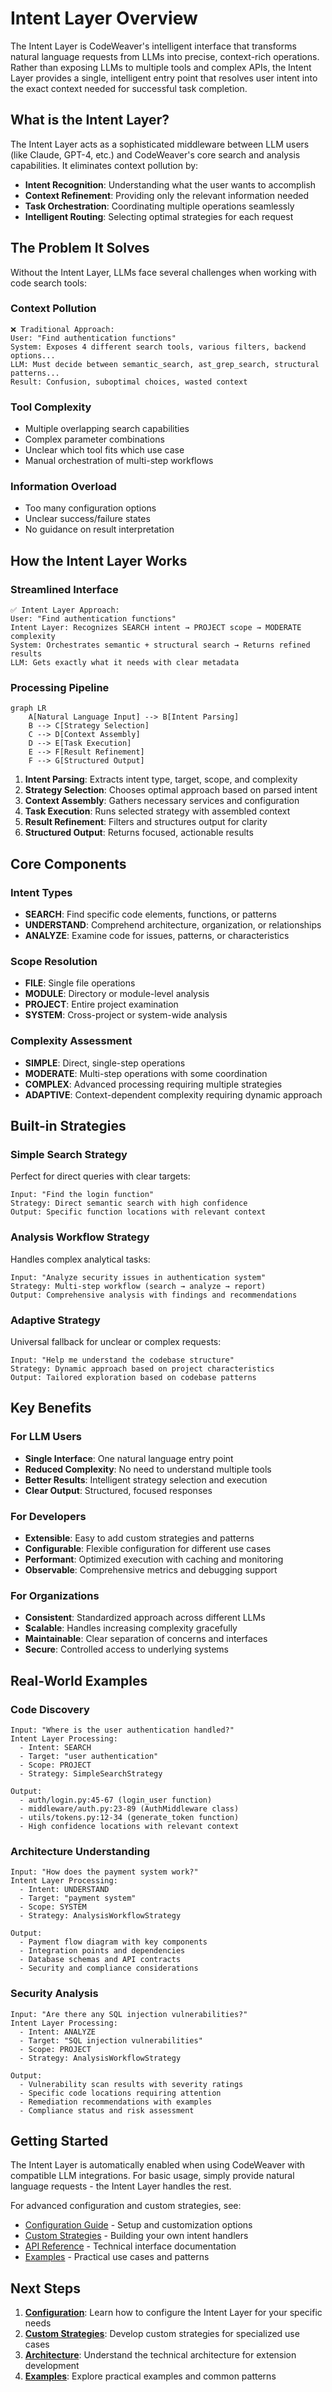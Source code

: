 # Intent Layer Overview

The Intent Layer is CodeWeaver's intelligent interface that transforms natural language requests from LLMs into precise, context-rich operations. Rather than exposing LLMs to multiple tools and complex APIs, the Intent Layer provides a single, intelligent entry point that resolves user intent into the exact context needed for successful task completion.

## What is the Intent Layer?

The Intent Layer acts as a sophisticated middleware between LLM users (like Claude, GPT-4, etc.) and CodeWeaver's core search and analysis capabilities. It eliminates context pollution by:

- **Intent Recognition**: Understanding what the user wants to accomplish
- **Context Refinement**: Providing only the relevant information needed
- **Task Orchestration**: Coordinating multiple operations seamlessly
- **Intelligent Routing**: Selecting optimal strategies for each request

## The Problem It Solves

Without the Intent Layer, LLMs face several challenges when working with code search tools:

### Context Pollution
```plaintext
❌ Traditional Approach:
User: "Find authentication functions"
System: Exposes 4 different search tools, various filters, backend options...
LLM: Must decide between semantic_search, ast_grep_search, structural patterns...
Result: Confusion, suboptimal choices, wasted context
```

### Tool Complexity
- Multiple overlapping search capabilities
- Complex parameter combinations
- Unclear which tool fits which use case
- Manual orchestration of multi-step workflows

### Information Overload
- Too many configuration options
- Unclear success/failure states
- No guidance on result interpretation

## How the Intent Layer Works

### Streamlined Interface
```plaintext
✅ Intent Layer Approach:
User: "Find authentication functions"
Intent Layer: Recognizes SEARCH intent → PROJECT scope → MODERATE complexity
System: Orchestrates semantic + structural search → Returns refined results
LLM: Gets exactly what it needs with clear metadata
```

### Processing Pipeline

```mermaid
graph LR
    A[Natural Language Input] --> B[Intent Parsing]
    B --> C[Strategy Selection]
    C --> D[Context Assembly]
    D --> E[Task Execution]
    E --> F[Result Refinement]
    F --> G[Structured Output]
```

1. **Intent Parsing**: Extracts intent type, target, scope, and complexity
2. **Strategy Selection**: Chooses optimal approach based on parsed intent
3. **Context Assembly**: Gathers necessary services and configuration
4. **Task Execution**: Runs selected strategy with assembled context
5. **Result Refinement**: Filters and structures output for clarity
6. **Structured Output**: Returns focused, actionable results

## Core Components

### Intent Types
- **SEARCH**: Find specific code elements, functions, or patterns
- **UNDERSTAND**: Comprehend architecture, organization, or relationships
- **ANALYZE**: Examine code for issues, patterns, or characteristics

### Scope Resolution
- **FILE**: Single file operations
- **MODULE**: Directory or module-level analysis
- **PROJECT**: Entire project examination
- **SYSTEM**: Cross-project or system-wide analysis

### Complexity Assessment
- **SIMPLE**: Direct, single-step operations
- **MODERATE**: Multi-step operations with some coordination
- **COMPLEX**: Advanced processing requiring multiple strategies
- **ADAPTIVE**: Context-dependent complexity requiring dynamic approach

## Built-in Strategies

### Simple Search Strategy
Perfect for direct queries with clear targets:
```plaintext
Input: "Find the login function"
Strategy: Direct semantic search with high confidence
Output: Specific function locations with relevant context
```

### Analysis Workflow Strategy  
Handles complex analytical tasks:
```plaintext
Input: "Analyze security issues in authentication system"
Strategy: Multi-step workflow (search → analyze → report)
Output: Comprehensive analysis with findings and recommendations
```

### Adaptive Strategy
Universal fallback for unclear or complex requests:
```plaintext
Input: "Help me understand the codebase structure"
Strategy: Dynamic approach based on project characteristics
Output: Tailored exploration based on codebase patterns
```

## Key Benefits

### For LLM Users
- **Single Interface**: One natural language entry point
- **Reduced Complexity**: No need to understand multiple tools
- **Better Results**: Intelligent strategy selection and execution
- **Clear Output**: Structured, focused responses

### For Developers
- **Extensible**: Easy to add custom strategies and patterns
- **Configurable**: Flexible configuration for different use cases
- **Performant**: Optimized execution with caching and monitoring
- **Observable**: Comprehensive metrics and debugging support

### For Organizations
- **Consistent**: Standardized approach across different LLMs
- **Scalable**: Handles increasing complexity gracefully  
- **Maintainable**: Clear separation of concerns and interfaces
- **Secure**: Controlled access to underlying systems

## Real-World Examples

### Code Discovery
```plaintext
Input: "Where is the user authentication handled?"
Intent Layer Processing:
  - Intent: SEARCH
  - Target: "user authentication"  
  - Scope: PROJECT
  - Strategy: SimpleSearchStrategy

Output:
  - auth/login.py:45-67 (login_user function)
  - middleware/auth.py:23-89 (AuthMiddleware class)
  - utils/tokens.py:12-34 (generate_token function)
  - High confidence locations with relevant context
```

### Architecture Understanding
```plaintext
Input: "How does the payment system work?"
Intent Layer Processing:
  - Intent: UNDERSTAND
  - Target: "payment system"
  - Scope: SYSTEM
  - Strategy: AnalysisWorkflowStrategy

Output:
  - Payment flow diagram with key components
  - Integration points and dependencies
  - Database schemas and API contracts
  - Security and compliance considerations
```

### Security Analysis
```plaintext
Input: "Are there any SQL injection vulnerabilities?"
Intent Layer Processing:
  - Intent: ANALYZE
  - Target: "SQL injection vulnerabilities"
  - Scope: PROJECT  
  - Strategy: AnalysisWorkflowStrategy

Output:
  - Vulnerability scan results with severity ratings
  - Specific code locations requiring attention
  - Remediation recommendations with examples
  - Compliance status and risk assessment
```

## Getting Started

The Intent Layer is automatically enabled when using CodeWeaver with compatible LLM integrations. For basic usage, simply provide natural language requests - the Intent Layer handles the rest.

For advanced configuration and custom strategies, see:

- [Configuration Guide](configuration.md) - Setup and customization options
- [Custom Strategies](custom-strategies.md) - Building your own intent handlers
- [API Reference](api-reference.md) - Technical interface documentation
- [Examples](examples.md) - Practical use cases and patterns

## Next Steps

1. **[Configuration](configuration.md)**: Learn how to configure the Intent Layer for your specific needs
2. **[Custom Strategies](custom-strategies.md)**: Develop custom strategies for specialized use cases
3. **[Architecture](architecture.md)**: Understand the technical architecture for extension development
4. **[Examples](examples.md)**: Explore practical examples and common patterns